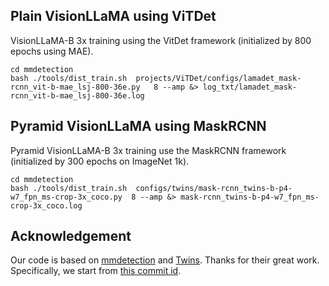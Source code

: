 ## Plain VisionLLaMA using ViTDet

 VisionLLaMA-B 3x training using the VitDet framework (initialized by 800 epochs using MAE).
```
cd mmdetection
bash ./tools/dist_train.sh  projects/ViTDet/configs/lamadet_mask-rcnn_vit-b-mae_lsj-800-36e.py   8 --amp &> log_txt/lamadet_mask-rcnn_vit-b-mae_lsj-800-36e.log
```


## Pyramid VisionLLaMA using MaskRCNN
Pyramid VisionLLaMA-B 3x training use the MaskRCNN framework (initialized by 300 epochs on ImageNet 1k).
```
cd mmdetection
bash ./tools/dist_train.sh  configs/twins/mask-rcnn_twins-b-p4-w7_fpn_ms-crop-3x_coco.py  8 --amp &> mask-rcnn_twins-b-p4-w7_fpn_ms-crop-3x_coco.log
```


## Acknowledgement

Our code is based on [mmdetection](https://github.com/open-mmlab/mmdetection) and [Twins](https://github.com/Meituan-AutoML/Twins). Thanks for their great work.
Specifically, we start from  [this commit id](https://github.com/open-mmlab/mmdetection/commit/44ebd17b145c2372c4b700bfb9cb20dbd28ab64a).